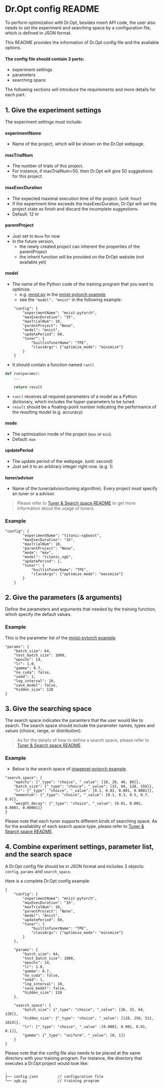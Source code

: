 # Dr.Opt config README

To perform optimization with Dr.Opt, besides insert API code, the user also needs to set the experiment and searching space by a configuration file, which is defined in JSON format.

This README provides the information of Dr.Opt config file and the available options.

#### The config file should contain 3 parts:
* experiment settings
* parameters
* searching space

The following sections will introduce the requirements and more details for each part.

## 1. Give the experiment settings

The experiment settings must include:

#### experimentName
* Name of the project, which will be shown on the Dr.Opt webpage.
#### maxTrialNum
* The number of trials of this project. 
* For instance, if maxTrialNum=50, then Dr.Opt will give 50 suggestions for this project.
#### maxExecDuration
* The expected maximal execution time of the project. (unit: hour)
* If the experiment time exceeds the maxExecDuration, Dr.Opt will set the project state as finish and discard the incomplete suggestions.
* Default: 12 hr

#### parentProject
* Just set to `None` for now
* In the future version,
    * the newly created project can inherent the properties of the parentProject
    * the inherit function will be provided on the DrOpt website (not available yet)

#### model
* The name of the Python code of the training program that you want to optimize.
    * e.g. [mnist.py](../trials/mnist-pytorch/mnist.py) in the [mnist-pytorch example](../trials/mnist-pytorch)
    * see the `"model": "mnist"` in the following example:
```
    "config": {
        "experimentName": "mnist-pytorch",
        "maxExecDuration": "1h",
        "maxTrialNum": 10,
        "parentProject": "None",
        "model": "mnist",
        "updatePeriod": 60,
        "tuner": {
            "builtinTunerName": "TPE",
            "classArgs": {"optimize_mode": "minimize"}
        }
    }
```
* It should contain a function named `run()`
```python
def run(params):
    ...

    return result
```
* `run()` receives all required parameters of a model as a Python dictionary, which includes the hyper-parameters to be tuned
* `result` should be a floating-point number indicating the performance of the resulting model (e.g. accuracy)

#### mode
* The optimization mode of the project (`max` or `min`).
* Default: `max`

#### updatePeriod
* The update period of the webpage. (unit: second)
* Just set it to an arbitrary integer right now. (e.g. 1)

#### tuner/advisor
* Name of the tuner/advisor(tuning algorithm). Every project must specify an tuner or a advisor.
> Please refer to [Tuner & Search space README](TUNER_AND_SEARCH_SPACE.md) to get more information about the usage of tuners.

### Example
```
"config": {
        "experimentName": "titanic-xgboost",
        "maxExecDuration": "1h",
        "maxTrialNum": 10,
        "parentProject": "None",
        "mode": "max",
        "model": "titanic_xgb",
	    "updatePeriod": 1,
        "tuner": {
            "builtinTunerName": "TPE",
            "classArgs": {"optimize_mode": "maximize"}
        }
    }
```

## 2. Give the parameters (& arguments)
Define the parameters and arguments that needed by the training function, which specify the default values.

### Example
This is the parameter list of the [mnist-pytorch example](../trials/mnist-pytorch).
```
"params": {
    "batch_size": 64,
    "test_batch_size": 1000,
    "epochs": 14,
    "lr": 1.0,
    "gamma": 0.7,
    "no_cuda": false,
    "seed": 1,
    "log_interval": 10,
    "save_model": false,
    "hidden_size": 128
}
```

## 3. Give the searching space
The search space indicates the paramters that the user would like to search. The search space should include the parameter names, types and values (choice, range, or distribution).

> As for the details of how to define a search space, please refer to [Tuner & Search space README](TUNER_AND_SEARCH_SPACE.md).

### Example
* Below is the search space of [imagenet-pytorch example](../trials/imagenet-pytorch).
```
"search_space": {
    "epochs": {"_type": "choice", "_value": [10, 20, 40, 80]},
    "batch_size": {"_type": "choice", "_value": [32, 64, 128, 256]},
    "lr": {"_type": "choice", "_value": [0.1, 0.01, 0.001, 0.0001]},
    "momentum": {"_type": "choice", "_value": [0.1, 0.3, 0.5, 0.7, 0.9]},
    "weight_decay": {"_type": "choice", "_value": [0.01, 0.001, 0.0001, 0.00001]}
}

```


Please note that each tuner supports different kinds of searching space. As for the availability of each search space type, please refer to [Tuner & Search space README](TUNER_AND_SEARCH_SPACE.md).

## 4. Combine experiment settings, parameter list, and the search space

A Dr.Opt config file should be in JSON format and includes 3 objects: `config`, `params` and `search_space`. 

Here is a complete Dr.Opt config example:
```
{
    "config": {
        "experimentName": "mnist-pytorch",
        "maxExecDuration": "1h",
        "maxTrialNum": 10,
        "parentProject": "None",
        "model": "mnist",
        "updatePeriod": 60,
        "tuner": {
            "builtinTunerName": "TPE",
            "classArgs": {"optimize_mode": "minimize"}
        }
    },

    "params": {
        "batch_size": 64,
        "test_batch_size": 1000,
        "epochs": 14,
        "lr": 1.0,
        "gamma": 0.7,
        "no_cuda": false,
        "seed": 1,
        "log_interval": 10,
        "save_model": false,
        "hidden_size": 128
    },

    "search_space": {
        "batch_size": {"_type": "choice", "_value": [16, 32, 64, 128]},
        "hidden_size": {"_type": "choice", "_value": [128, 256, 512, 1024]},
        "lr": {"_type": "choice", "_value" :[0.0001, 0.001, 0.01, 0.1]},
        "gamma": {"_type": "uniform", "_value": [0, 1]}
    }
}
```

Please note that the config file also needs to be placed at the same directory with your training program. For instance, the directory that executes a Dr.Opt project would look like:
```
.
├── config.json         // configuration file
└── xgb.py              // training program
```